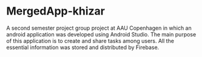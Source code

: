 # MergedApp-khizar
A second semester project group project at AAU Copenhagen in which an android application was developed using Android Studio. The main purpose of this application is to create and share tasks among users. All the essential information was stored and distributed by Firebase.
